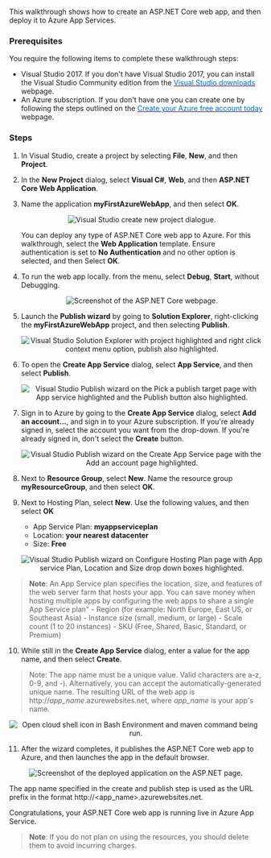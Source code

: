 This walkthrough shows how to create an ASP.NET Core web app, and then deploy it to Azure App Services.


### Prerequisites
You require the following items to complete these walkthrough steps:

- Visual Studio 2017. If you don't have Visual Studio 2017, you can install the Visual Studio Community edition from the <a href="https://visualstudio.microsoft.com/downloads/" target="_blank"><span style="color: #0066cc;" color="#0066cc">Visual Studio downloads</span></a> webpage.
- An Azure subscription. If you don't have one you can create one by following the steps outlined on the <a href="https://azure.microsoft.com/en-us/free/?ref=microsoft.com&utm_source=microsoft.com&utm_medium=docs&utm_campaign=visualstudio" target="_blank"><span style="color: #0066cc;" color="#0066cc">Create your Azure free account today</span></a> webpage.

### Steps

1. In Visual Studio, create a project by selecting **File**, **New**, and then **Project**. 

2.  In the **New Project** dialog, select **Visual C#**, **Web**, and then **ASP.NET Core Web Application**.


3. Name the application **myFirstAzureWebApp**, and then select **OK**.


    <p style="text-align:center;"><img src="../Linked_Image_Files/walkthrough-aspnetcoreinappservice1.png" alt="Visual Studio create new project dialogue."></p>
    
    You can deploy any type of ASP.NET Core web app to Azure. For this walkthrough, select the **Web Application** template. Ensure authentication is set to **No Authentication** and no other option is selected, and then Select **OK**.

4. To run the web app locally. from the menu, select **Debug**, **Start**, without Debugging.

    <p style="text-align:center;"><img src="../Linked_Image_Files/walkthrough-aspnetcoreinappservice2.png" alt="Screenshot of the ASP.NET Core webpage."></p>

5. Launch the **Publish wizard** by going to **Solution Explorer**, right-clicking the **myFirstAzureWebApp** project, and then selecting **Publish**.

    <p style="text-align:center;"><img src="../Linked_Image_Files/walkthrough-aspnetcoreinappservice3.png" alt="Visual Studio Solution Explorer with project highlighted and right click context menu option, publish also highlighted."></p>

6. To open the **Create App Service** dialog, select **App Service**, and then select **Publish**.

    <p style="text-align:center;"><img src="../Linked_Image_Files/walkthrough-aspnetcoreinappservice4.png" alt="Visual Studio Publish wizard on the Pick a publish target page with App service highlighted and the Publish button also highlighted."></p>

7. Sign in to Azure by going to the **Create App Service** dialog, select **Add an account...**, and sign in to your Azure subscription. If you're already signed in, select the account you want from the drop-down. If you're already signed in, don't select  the **Create** button.

    <p style="text-align:center;"><img src="../Linked_Image_Files/walkthrough-aspnetcoreinappservice5.png" alt="Visual Studio Publish wizard on the Create App Service page with the Add an account page highlighted."></p>

8.  Next to **Resource Group**, select **New**. Name the resource group **myResourceGroup**, and then select **OK**.

9. Next to Hosting Plan, select **New**. Use the following values, and then select **OK**
    
    - App Service Plan: **myappserviceplan**
    - Location: **your nearest datacenter**
    - Size: **Free**

    <p style="text-align:center;"><img src="../Linked_Image_Files/walkthrough-aspnetcoreinappservice6.png" alt="Visual Studio Publish wizard on Configure Hosting Plan page with App service Plan, Location and Size drop down boxes highlighted."></p>

 > **Note**: An App Service plan specifies the location, size, and features of the web server farm that hosts your app. You can save money when hosting multiple apps by configuring the web apps to share a single App Service plan"
    - Region (for example: North Europe, East US, or Southeast Asia) 
    - Instance size (small, medium, or large)
    - Scale count (1 to 20 instances)
    - SKU (Free, Shared, Basic, Standard, or Premium)


10. While still in the **Create App Service** dialog, enter a value for the app name, and then select **Create**.
    
> Note: The app name must be a unique value. Valid characters are a-z, 0-9, and -). Alternatively, you can accept the automatically-generated unique name. The resulting URL of the web app is http://*app_name*.azurewebsites.net, where *app_name* is your app's name.

   <p style="text-align:center;"><img src="../Linked_Image_Files/walkthrough-aspnetcoreinappservice7.png" alt="Open cloud shell icon in Bash Environment and maven command being run."></p>

11.  After the wizard completes, it publishes the ASP.NET Core web app to Azure, and then launches the app in the default browser. 

<p style="text-align:center;"><img src="../Linked_Image_Files/walkthrough-aspnetcoreinappservice8.png" alt="Screenshot of the deployed application on the ASP.NET page."></p>

   The app name specified in the create and publish step is used as the URL prefix in the format http://<app_name>.azurewebsites.net. 
    
   Congratulations, your ASP.NET Core web app is running live in Azure App Service.

> **Note**: If you do not plan on using the resources, you should delete them to avoid incurring charges.
